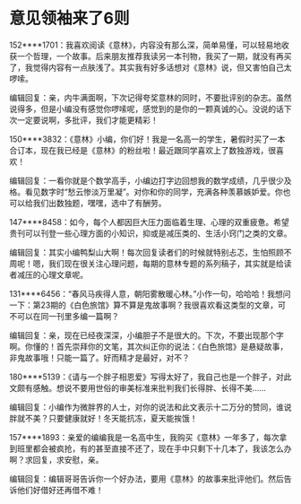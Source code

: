# 意见领袖来了6则

152****1701：我喜欢阅读《意林》，内容没有那么深，简单易懂，可以轻易地收获一个哲理，一个故事。后来朋友推荐我读另一本刊物，我买了一期，就没有再买了，我觉得内容有一点肤浅了。其实我有好多话想对《意林》说，但又害怕自己太啰嗦。

编辑回复：亲，内牛满面啊，下次记得夸奖意林的同时，不要批评别的杂志。虽然说得多，但是小编没有感觉你啰嗦呢，感觉到的是你的一颗真诚的心。没说的话下次一定要说啊，多批评，我们才能更精彩！

150****3832：《意林》小编，你们好！我是一名高一的学生，暑假时买了一本合订本，现在我已经是《意林》的粉丝啦！最近跟同学喜欢上了数独游戏，很喜欢！

编辑回复：一看你就是个数学高手，小编边打字边回想我的数学成绩，几乎很少及格。看见数字时“愁云惨淡万里凝”。对你和你的同学，充满各种羡慕嫉妒爱。你也可以给我们出数独题，嘿嘿，选中了有酬劳。

147****8458：如今，每个人都因巨大压力面临着生理、心理的双重疲惫。希望贵刊可以刊登一些心理方面的小知识，抑或是减压类的、生活小窍门之类的文章。

编辑回复：其实小编鸭梨山大啊！每次回复读者们的时候就特别忐忑，生怕照顾不周呢！嗯，我们现在很关注心理问题，每期的意林专题的系列稿子，其实就是给读者减压的心理文章呢。

131****6456：“春风马疾得人意，朝阳雾散暖心林。”小作一句，哈哈哈！我想问一下：第23期的《白色旅馆》算不算是鬼故事啊？我很喜欢看这类型的文章，可不可以在同一刊里多编一篇啊？

编辑回复：亲，现在已经夜深深，小编胆子不是很大的。下次，不要出现那个字啊。你懂的！首先崇拜你的文笔，其次纠正你的说法：《白色旅馆》是悬疑故事，非鬼故事哦！只能一篇了。好而精才是最好，对不？

180****5139：《请与一个胖子相恩爱》写得太好了，我自己也是一个胖子，对此文颇有感触。想说不要用世俗的审美标准来批判我们长得胖、长得不美……

编辑回复：小编作为微胖界的人士，对你的说法和此文表示十二万分的赞同，谁说胖就不美？只要健康就好！冬天能抗冻，夏天能挨饿！

157****1893：亲爱的编编我是一名高中生，我购买《意林》一年多了，每次拿到班里都会被疯抢，有的甚至直接不还了，现在手中只剩下十几本了，我该怎么办啊？求回复，求安慰，亲。

编辑回复：编辑哥哥告诉你一个好办法，要用《意林》的故事来批评他们。然后告诉他们好借好还再借不难！